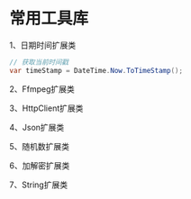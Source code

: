 # 常用工具库

1、日期时间扩展类

```c#
// 获取当前时间戳
var timeStamp = DateTime.Now.ToTimeStamp();
```

2、Ffmpeg扩展类

3、HttpClient扩展类

4、Json扩展类

5、随机数扩展类

6、加解密扩展类

7、String扩展类
